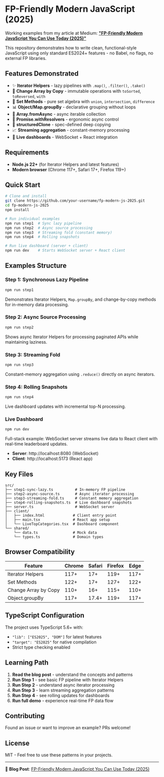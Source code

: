 # FP-Friendly Modern JavaScript (2025)

Working examples from my article at Medium: [**"FP-Friendly Modern JavaScript You Can Use Today (2025)"**](https://medium.com/@cstuncsik/fp-friendly-modern-javascript-you-can-use-today-2025-0a9471ef9df6)

This repository demonstrates how to write clean, functional-style JavaScript using only standard ES2024+ features - no Babel, no flags, no external FP libraries.

## Features Demonstrated

- ✨ **Iterator Helpers** - lazy pipelines with `.map()`, `.filter()`, `.take()`
- 🔄 **Change Array by Copy** - immutable operations with `toSorted`, `toReversed`, `with`
- 🧮 **Set Methods** - pure set algebra with `union`, `intersection`, `difference`
- 📊 **Object/Map.groupBy** - declarative grouping without loops
- 🌊 **Array.fromAsync** - async iterable collection
- 🎯 **Promise.withResolvers** - ergonomic async control
- 🔄 **structuredClone** - spec-defined deep copying
- 📈 **Streaming aggregation** - constant-memory processing
- 🚀 **Live dashboards** - WebSocket + React integration

## Requirements

- **Node.js 22+** (for Iterator Helpers and latest features)
- **Modern browser** (Chrome 117+, Safari 17+, Firefox 119+)

## Quick Start

```bash
# Clone and install
git clone https://github.com/your-username/fp-modern-js-2025.git
cd fp-modern-js-2025
npm install

# Run individual examples
npm run step1  # Sync lazy pipeline
npm run step2  # Async source processing
npm run step3  # Streaming fold (constant memory)
npm run step4  # Rolling snapshots

# Run live dashboard (server + client)
npm run dev    # Starts WebSocket server + React client
```

## Examples Structure

### Step 1: Synchronous Lazy Pipeline
```bash
npm run step1
```
Demonstrates Iterator Helpers, `Map.groupBy`, and change-by-copy methods for in-memory data processing.

### Step 2: Async Source Processing
```bash
npm run step2
```
Shows async Iterator Helpers for processing paginated APIs while maintaining laziness.

### Step 3: Streaming Fold
```bash
npm run step3
```
Constant-memory aggregation using `.reduce()` directly on async iterators.

### Step 4: Rolling Snapshots
```bash
npm run step4
```
Live dashboard updates with incremental top-N processing.

### Live Dashboard
```bash
npm run dev
```
Full-stack example: WebSocket server streams live data to React client with real-time leaderboard updates.

- **Server**: http://localhost:8080 (WebSocket)
- **Client**: http://localhost:5173 (React app)

## Key Files

```
src/
├── step1-sync-lazy.ts          # In-memory FP pipeline
├── step2-async-source.ts       # Async iterator processing
├── step3-streaming-fold.ts     # Constant memory aggregation
├── step4-rolling-snapshots.ts  # Live dashboard snapshots
├── server.ts                   # WebSocket server
├── client/
│   ├── index.html             # Client entry point
│   ├── main.tsx               # React app setup
│   └── LiveTopCategories.tsx  # Dashboard component
└── shared/
    └── data.ts                # Mock data
    └── types.ts               # Domain types
```

## Browser Compatibility

| Feature | Chrome | Safari | Firefox | Edge |
|---------|--------|--------|---------|------|
| Iterator Helpers | 117+ | 17+ | 119+ | 117+ |
| Set Methods | 122+ | 17+ | 127+ | 122+ |
| Change Array by Copy | 110+ | 16+ | 115+ | 110+ |
| Object.groupBy | 117+ | 17.4+ | 119+ | 117+ |

## TypeScript Configuration

The project uses TypeScript 5.6+ with:
- `"lib": ["ES2025", "DOM"]` for latest features
- `"target": "ES2025"` for native compilation
- Strict type checking enabled

## Learning Path

1. **Read the blog post** - understand the concepts and patterns
2. **Run Step 1** - see basic FP pipeline with Iterator Helpers
3. **Run Step 2** - understand async iterator processing
4. **Run Step 3** - learn streaming aggregation patterns
5. **Run Step 4** - see rolling updates for dashboards
6. **Run full demo** - experience real-time FP data flow

## Contributing

Found an issue or want to improve an example? PRs welcome!

## License

MIT - Feel free to use these patterns in your projects.

---

📖 **Blog Post**: [FP-Friendly Modern JavaScript You Can Use Today (2025)](https://medium.com/@cstuncsik/fp-friendly-modern-javascript-you-can-use-today-2025-0a9471ef9df6)
